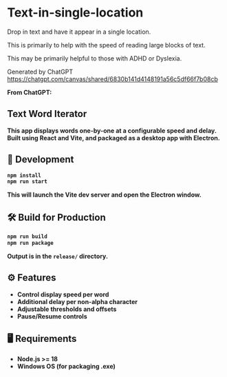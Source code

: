 # Text-in-single-location

Drop in text and have it appear in a single location.

This is primarily to help with the speed of reading large blocks of text.

This may be primarily helpful to those with ADHD or Dyslexia.

Generated by ChatGPT
<https://chatgpt.com/canvas/shared/6830b141d4148191a56c5df66f7b08cb>

<b>From ChatGPT:<b>

## Text Word Iterator

This app displays words one-by-one at a configurable speed and delay. Built using React and Vite, and packaged as a desktop app with Electron.

## 🚀 Development

```bash
npm install
npm run start
```

This will launch the Vite dev server and open the Electron window.

## 🛠 Build for Production

```bash
npm run build
npm run package
```

Output is in the `release/` directory.

## ⚙ Features

- Control display speed per word
- Additional delay per non-alpha character
- Adjustable thresholds and offsets
- Pause/Resume controls

## 🖥 Requirements

- Node.js >= 18
- Windows OS (for packaging .exe)
